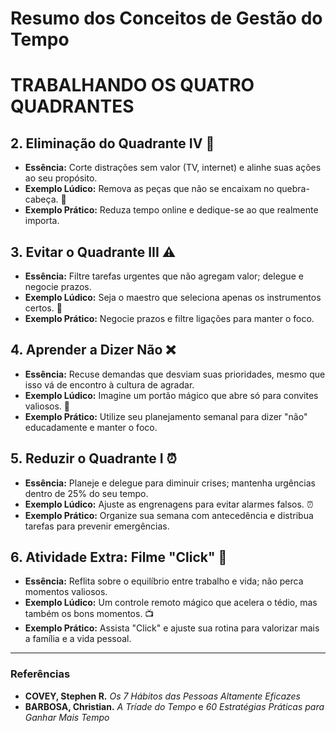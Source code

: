 # Resumo dos Conceitos de Gestão do Tempo

# TRABALHANDO OS QUATRO QUADRANTES

## 2. Eliminação do Quadrante IV 🚫
- **Essência:** Corte distrações sem valor (TV, internet) e alinhe suas ações ao seu propósito.
- **Exemplo Lúdico:** Remova as peças que não se encaixam no quebra-cabeça. 🧩  
- **Exemplo Prático:** Reduza tempo online e dedique-se ao que realmente importa.

## 3. Evitar o Quadrante III ⚠️
- **Essência:** Filtre tarefas urgentes que não agregam valor; delegue e negocie prazos.
- **Exemplo Lúdico:** Seja o maestro que seleciona apenas os instrumentos certos. 🎼  
- **Exemplo Prático:** Negocie prazos e filtre ligações para manter o foco.

## 4. Aprender a Dizer Não ❌
- **Essência:** Recuse demandas que desviam suas prioridades, mesmo que isso vá de encontro à cultura de agradar.
- **Exemplo Lúdico:** Imagine um portão mágico que abre só para convites valiosos. 🔑  
- **Exemplo Prático:** Utilize seu planejamento semanal para dizer "não" educadamente e manter o foco.

## 5. Reduzir o Quadrante I ⏰
- **Essência:** Planeje e delegue para diminuir crises; mantenha urgências dentro de 25% do seu tempo.
- **Exemplo Lúdico:** Ajuste as engrenagens para evitar alarmes falsos. ⏰  
- **Exemplo Prático:** Organize sua semana com antecedência e distribua tarefas para prevenir emergências.

## 6. Atividade Extra: Filme "Click" 🎥
- **Essência:** Reflita sobre o equilíbrio entre trabalho e vida; não perca momentos valiosos.
- **Exemplo Lúdico:** Um controle remoto mágico que acelera o tédio, mas também os bons momentos. 📺  
- **Exemplo Prático:** Assista "Click" e ajuste sua rotina para valorizar mais a família e a vida pessoal.

---

### Referências
- **COVEY, Stephen R.** *Os 7 Hábitos das Pessoas Altamente Eficazes*  
- **BARBOSA, Christian.** *A Tríade do Tempo* e *60 Estratégias Práticas para Ganhar Mais Tempo*